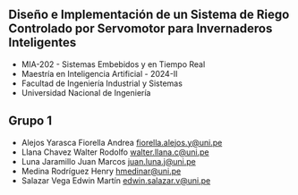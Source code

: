 ## Diseño e Implementación de un Sistema de Riego Controlado por Servomotor para Invernaderos Inteligentes
- MIA-202 - Sistemas Embebidos y en Tiempo Real
- Maestría en Inteligencia Artificial - 2024-II
- Facultad de Ingeniería Industrial y Sistemas
- Universidad Nacional de Ingeniería

## Grupo 1
- Alejos Yarasca Fiorella Andrea  fiorella.alejos.y@uni.pe
- Llana Chavez Walter Rodolfo  walter.llana.c@uni.pe
- Luna Jaramillo Juan Marcos  juan.luna.j@uni.pe
- Medina Rodríguez Henry  hmedinar@uni.pe
- Salazar Vega Edwin Martín  edwin.salazar.v@uni.pe
